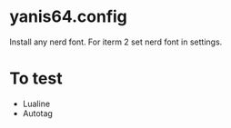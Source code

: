 # yanis64.config

Install any nerd font.
For iterm 2 set nerd font in settings.


# To test
  -  Lualine
  -  Autotag 
